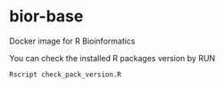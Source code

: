 # bior-base
Docker image for R Bioinformatics

You can check the installed R packages version by RUN

```sh
Rscript check_pack_version.R
```
